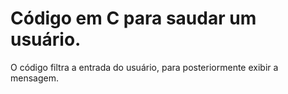 # Código em C para saudar um usuário.
 <p>O código filtra a entrada do usuário, para posteriormente exibir a mensagem.</p>

